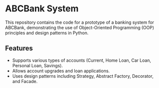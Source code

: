 # ABCBank System

This repository contains the code for a prototype of a banking system for ABCBank, demonstrating the use of Object-Oriented Programming (OOP) principles and design patterns in Python.

## Features

- Supports various types of accounts (Current, Home Loan, Car Loan, Personal Loan, Savings).
- Allows account upgrades and loan applications.
- Uses design patterns including Strategy, Abstract Factory, Decorator, and Facade.
